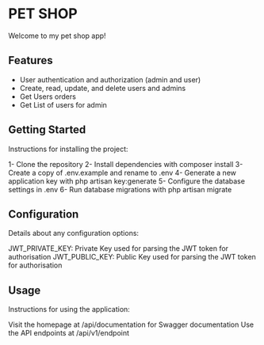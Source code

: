 # PET SHOP

Welcome to my pet shop app!

## Features

- User authentication and authorization (admin and user)
- Create, read, update, and delete users and admins
- Get Users orders
- Get List of users for admin

## Getting Started

Instructions for installing the project:

1- Clone the repository
2- Install dependencies with composer install
3- Create a copy of .env.example and rename to .env
4- Generate a new application key with php artisan key:generate
5- Configure the database settings in .env
6- Run database migrations with php artisan migrate

## Configuration
Details about any configuration options:

JWT_PRIVATE_KEY: Private Key used for parsing the JWT token for authorisation
JWT_PUBLIC_KEY: Public Key used for parsing the JWT token for authorisation

## Usage
Instructions for using the application:

Visit the homepage at /api/documentation for Swagger documentation
Use the API endpoints at /api/v1/endpoint